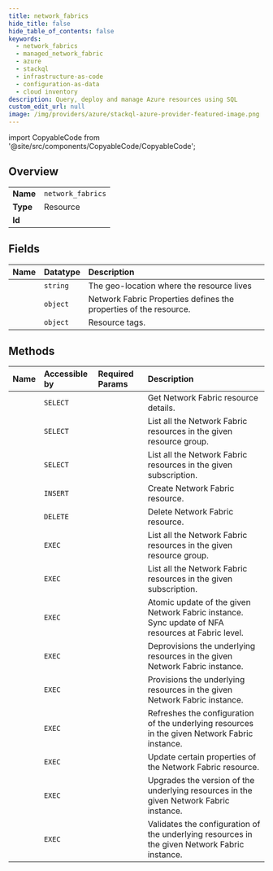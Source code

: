 ```yaml
---
title: network_fabrics
hide_title: false
hide_table_of_contents: false
keywords:
  - network_fabrics
  - managed_network_fabric
  - azure    
  - stackql
  - infrastructure-as-code
  - configuration-as-data
  - cloud inventory
description: Query, deploy and manage Azure resources using SQL
custom_edit_url: null
image: /img/providers/azure/stackql-azure-provider-featured-image.png
---
```


import CopyableCode from '@site/src/components/CopyableCode/CopyableCode';




## Overview
<table><tbody>
<tr><td><b>Name</b></td><td><code>network_fabrics</code></td></tr>
<tr><td><b>Type</b></td><td>Resource</td></tr>
<tr><td><b>Id</b></td><td><CopyableCode code="azure.managed_network_fabric.network_fabrics" /></td></tr>
</tbody></table>

## Fields
| Name | Datatype | Description |
|:-----|:---------|:------------|
| <CopyableCode code="location" /> | `string` | The geo-location where the resource lives |
| <CopyableCode code="properties" /> | `object` | Network Fabric Properties defines the properties of the resource. |
| <CopyableCode code="tags" /> | `object` | Resource tags. |
## Methods
| Name | Accessible by | Required Params | Description |
|:-----|:--------------|:----------------|:------------|
| <CopyableCode code="get" /> | `SELECT` | <CopyableCode code="networkFabricName, resourceGroupName, subscriptionId" /> | Get Network Fabric resource details. |
| <CopyableCode code="list_by_resource_group" /> | `SELECT` | <CopyableCode code="resourceGroupName, subscriptionId" /> | List all the Network Fabric resources in the given resource group. |
| <CopyableCode code="list_by_subscription" /> | `SELECT` | <CopyableCode code="subscriptionId" /> | List all the Network Fabric resources in the given subscription. |
| <CopyableCode code="create" /> | `INSERT` | <CopyableCode code="networkFabricName, resourceGroupName, subscriptionId, data__properties" /> | Create Network Fabric resource. |
| <CopyableCode code="delete" /> | `DELETE` | <CopyableCode code="networkFabricName, resourceGroupName, subscriptionId" /> | Delete Network Fabric resource. |
| <CopyableCode code="_list_by_resource_group" /> | `EXEC` | <CopyableCode code="resourceGroupName, subscriptionId" /> | List all the Network Fabric resources in the given resource group. |
| <CopyableCode code="_list_by_subscription" /> | `EXEC` | <CopyableCode code="subscriptionId" /> | List all the Network Fabric resources in the given subscription. |
| <CopyableCode code="commit_configuration" /> | `EXEC` | <CopyableCode code="networkFabricName, resourceGroupName, subscriptionId" /> | Atomic update of the given Network Fabric instance. Sync update of NFA resources at Fabric level. |
| <CopyableCode code="deprovision" /> | `EXEC` | <CopyableCode code="networkFabricName, resourceGroupName, subscriptionId" /> | Deprovisions the underlying resources in the given Network Fabric instance. |
| <CopyableCode code="provision" /> | `EXEC` | <CopyableCode code="networkFabricName, resourceGroupName, subscriptionId" /> | Provisions the underlying resources in the given Network Fabric instance. |
| <CopyableCode code="refresh_configuration" /> | `EXEC` | <CopyableCode code="networkFabricName, resourceGroupName, subscriptionId" /> | Refreshes the configuration of the underlying resources in the given Network Fabric instance. |
| <CopyableCode code="update" /> | `EXEC` | <CopyableCode code="networkFabricName, resourceGroupName, subscriptionId" /> | Update certain properties of the Network Fabric resource. |
| <CopyableCode code="upgrade" /> | `EXEC` | <CopyableCode code="networkFabricName, resourceGroupName, subscriptionId" /> | Upgrades the version of the underlying resources in the given Network Fabric instance. |
| <CopyableCode code="validate_configuration" /> | `EXEC` | <CopyableCode code="networkFabricName, resourceGroupName, subscriptionId" /> | Validates the configuration of the underlying resources in the given Network Fabric instance. |
